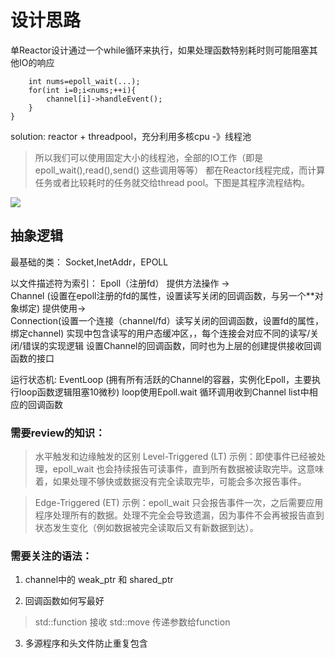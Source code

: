 # 设计思路
单Reactor设计通过一个while循环来执行，如果处理函数特别耗时则可能阻塞其他IO的响应
``` while(1){
    int nums=epoll_wait(...);
    for(int i=0;i<nums;++i){
        channel[i]->handleEvent();
    }    
}
```

solution: reactor + threadpool，充分利用多核cpu -》线程池

> 所以我们可以使用固定大小的线程池，全部的IO工作（即是epoll_wait(),read(),send() 这些调用等等） 都在Reactor线程完成，而计算任务或者比较耗时的任务就交给thread pool。下图是其程序流程结构。

![](https://i-blog.csdnimg.cn/blog_migrate/777a6da9b4235a6c7032e33a53e2a9ce.webp?x-image-process=image/format,png)




## 抽象逻辑

最基础的类：  Socket,InetAddr，EPOLL

以文件描述符为索引： 
Epoll（注册fd） 提供方法操作 ->  
Channel (设置在epoll注册的fd的属性，设置读写关闭的回调函数，与另一个**对象绑定) 提供使用->  
Connection(设置一个连接（channel/fd）读写关闭的回调函数，设置fd的属性，绑定channel) 实现中包含读写的用户态缓冲区，，每个连接会对应不同的读写/关闭/错误的实现逻辑    设置Channel的回调函数，同时也为上层的创建提供接收回调函数的接口



运行状态机:
EventLoop (拥有所有活跃的Channel的容器，实例化Epoll，主要执行loop函数逻辑阻塞10微秒) loop使用Epoll.wait 循环调用收到Channel list中相应的回调函数







### 需要review的知识：
> 水平触发和边缘触发的区别
> Level-Triggered (LT) 示例：即使事件已经被处理，epoll_wait 也会持续报告可读事件，直到所有数据被读取完毕。这意味着，如果处理不够快或数据没有完全读取完毕，可能会多次报告事件。

> Edge-Triggered (ET) 示例：epoll_wait 只会报告事件一次，之后需要应用程序处理所有的数据。处理不完全会导致遗漏，因为事件不会再被报告直到状态发生变化（例如数据被完全读取后又有新数据到达）。



### 需要关注的语法：
1. channel中的 weak_ptr 和 shared_ptr

2. 回调函数如何写最好
>std::function 接收   std::move 传递参数给function

3. 多源程序和头文件防止重复包含